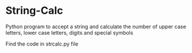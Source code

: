 # String-Calc
Python program to accept a string and calculate the number of upper case letters, lower case letters, digits and special symbols

Find the code in strcalc.py file
